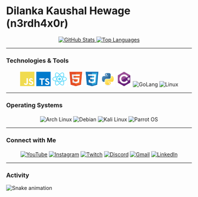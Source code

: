 # **Dilanka Kaushal Hewage** (**n3rdh4x0r**)

<div align="center">
  <a href="https://github.com/n3rdh4x0r">
    <img height="180em" src="https://github-readme-stats.vercel.app/api?username=n3rdh4x0r&show_icons=true&theme=dracula&include_all_commits=true&count_private=true&cache_buster=1" alt="GitHub Stats"/>
    <img height="180em" src="https://github-readme-stats.vercel.app/api/top-langs/?username=n3rdh4x0r&layout=compact&langs_count=7&theme=dracula&cache_buster=1" alt="Top Languages"/>
  </a>
</div>

---

### **Technologies & Tools**
<div align="center" style="margin-top: 20px;">
  <img alt="JavaScript" height="40" src="https://raw.githubusercontent.com/devicons/devicon/master/icons/javascript/javascript-plain.svg">
  <img alt="TypeScript" height="40" src="https://raw.githubusercontent.com/devicons/devicon/master/icons/typescript/typescript-plain.svg">
  <img alt="React" height="40" src="https://raw.githubusercontent.com/devicons/devicon/master/icons/react/react-original.svg">
  <img alt="HTML" height="40" src="https://raw.githubusercontent.com/devicons/devicon/master/icons/html5/html5-original.svg">
  <img alt="CSS" height="40" src="https://raw.githubusercontent.com/devicons/devicon/master/icons/css3/css3-original.svg">
  <img alt="Python" height="40" src="https://raw.githubusercontent.com/devicons/devicon/master/icons/python/python-original.svg">
  <img alt="CSharp" height="40" src="https://raw.githubusercontent.com/devicons/devicon/master/icons/csharp/csharp-original.svg">
  <img alt="GoLang" height="40" src="https://user-images.githubusercontent.com/66146701/128631907-ac3b8a11-b9d2-4253-9688-d3b45a935d20.png">
  <img alt="Linux" height="80" src="https://user-images.githubusercontent.com/66146701/128629671-6769a987-522f-4e43-9896-1605ebc5f1e0.png">
</div>

---

### **Operating Systems**
<div align="center" style="margin-top: 20px;">
  <img alt="Arch Linux" height="50" src="https://user-images.githubusercontent.com/66146701/128632241-290feb31-c506-4507-b75f-1a0c8b19f543.png">
  <img alt="Debian" height="50" src="https://user-images.githubusercontent.com/66146701/128632429-9f2732b1-bed0-4553-9f86-30a1d7922d94.png">
  <img alt="Kali Linux" height="50" src="https://user-images.githubusercontent.com/66146701/128632135-e957aded-600a-4adc-877a-2219e4de31dd.png">
  <img alt="Parrot OS" height="50" src="https://user-images.githubusercontent.com/66146701/128632325-152993af-79bb-4eb2-a79d-a33e540dc80d.png">
</div>

---

### **Connect with Me**
<div align="center" style="margin-top: 20px;">
  <a href="https://www.youtube.com/@n3rdh4x0r" target="_blank"><img src="https://img.shields.io/badge/YouTube-FF0000?style=for-the-badge&logo=youtube&logoColor=white" alt="YouTube"></a>
  <a href="https://www.instagram.com/n3rdh4x0r" target="_blank"><img src="https://img.shields.io/badge/Instagram-E4405F?style=for-the-badge&logo=instagram&logoColor=white" alt="Instagram"></a>
  <a href="https://www.twitch.tv/n3rdh4x0r" target="_blank"><img src="https://img.shields.io/badge/Twitch-9146FF?style=for-the-badge&logo=twitch&logoColor=white" alt="Twitch"></a>
  <a href="https://discord.gg/NETZmZYd" target="_blank"><img src="https://img.shields.io/badge/Discord-7289DA?style=for-the-badge&logo=discord&logoColor=white" alt="Discord"></a>
  <a href="mailto:n3rdh4x0r@gmail.com"><img src="https://img.shields.io/badge/Gmail-D14836?style=for-the-badge&logo=gmail&logoColor=white" alt="Gmail"></a>
  <a href="https://www.linkedin.com/in/n3rdh4x0r" target="_blank"><img src="https://img.shields.io/badge/LinkedIn-0A66C2?style=for-the-badge&logo=linkedin&logoColor=white" alt="LinkedIn"></a>
</div>

---

### **Activity**
![Snake animation](https://github.com/n3rdh4x0r/grid-snake/blob/main/grid-snake.svg)
